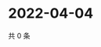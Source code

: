 # 2022-04-04

共 0 条

<!-- BEGIN WEIBO -->
<!-- 最后更新时间 Mon Apr 04 2022 14:18:59 GMT+0800 (China Standard Time) -->

<!-- END WEIBO -->
